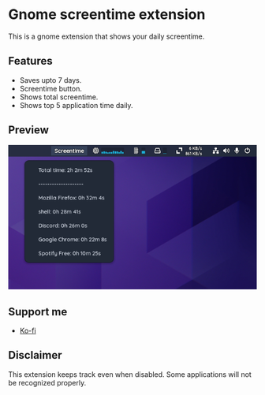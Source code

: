 # Gnome screentime extension
This is a gnome extension that shows your daily screentime.

## Features
- Saves upto 7 days.
- Screentime button.
- Shows total screentime.
- Shows top 5 application time daily.
  
## Preview
![Image](preview.png)

## Support me
- [Ko-fi](https://ko-fi.com/raybie_)

## Disclaimer
This extension keeps track even when disabled.
Some applications will not be recognized properly.
